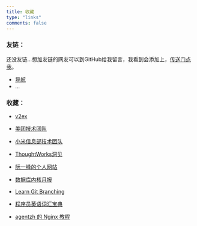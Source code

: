 ```yaml
---
title: 收藏
type: "links"
comments: false
---
```


### 友链：

还没友链...想加友链的网友可以到GitHub给我留言，我看到会添加上，[传送门点我](https://github.com/zgshen/zgshen.github.io/issues/3)。

- [导航](https://nav.zguishen.com)
- ...

### 收藏：

- [v2ex](https://www.v2ex.com/)

- [美团技术团队](https://tech.meituan.com/)

- [小米信息部技术团队](https://xiaomi-info.github.io/)

- [ThoughtWorks洞见](https://insights.thoughtworks.cn/)

- [阮一峰的个人网站](http://www.ruanyifeng.com/)

- [数据库内核月报](http://mysql.taobao.org/monthly/) 

- [Learn Git Branching](https://learngitbranching.js.org/?locale=zh_CN)

- [程序员英语词汇宝典](https://learn-english.dev/)

- [agentzh 的 Nginx 教程](https://openresty.org/download/agentzh-nginx-tutorials-zhcn.html)
